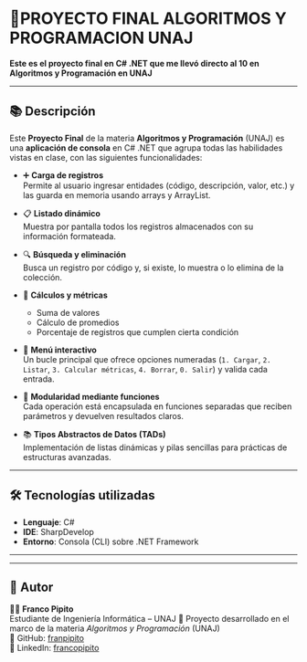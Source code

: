 # 🚀PROYECTO FINAL ALGORITMOS Y PROGRAMACION UNAJ
  **Este es el proyecto final en C# .NET que me llevó directo al 10 en Algoritmos y Programación en UNAJ**

---

## 📚 Descripción 

Este **Proyecto Final** de la materia **Algoritmos y Programación** (UNAJ) es una **aplicación de consola** en C# .NET que agrupa todas las habilidades vistas en clase, con las siguientes funcionalidades:

- ➕ **Carga de registros**  
  Permite al usuario ingresar entidades (código, descripción, valor, etc.) y las guarda en memoria usando arrays y ArrayList.  

- 📋 **Listado dinámico**  
  Muestra por pantalla todos los registros almacenados con su información formateada.  

- 🔍 **Búsqueda y eliminación**  
  Busca un registro por código y, si existe, lo muestra o lo elimina de la colección.  

- 🧮 **Cálculos y métricas**  
  - Suma de valores  
  - Cálculo de promedios  
  - Porcentaje de registros que cumplen cierta condición  

- 🔄 **Menú interactivo**  
  Un bucle principal que ofrece opciones numeradas (`1. Cargar`, `2. Listar`, `3. Calcular métricas`, `4. Borrar`, `0. Salir`) y valida cada entrada.  

- 🔧 **Modularidad mediante funciones**  
  Cada operación está encapsulada en funciones separadas que reciben parámetros y devuelven resultados claros.  

- 📚 **Tipos Abstractos de Datos (TADs)**  
  Implementación de listas dinámicas y pilas sencillas para prácticas de estructuras avanzadas.  

---

## 🛠 Tecnologías utilizadas

- **Lenguaje**: C#  
- **IDE**: SharpDevelop  
- **Entorno**: Consola (CLI) sobre .NET Framework   

---


---

## 📝 Autor

👨‍💻 **Franco Pipito**  
Estudiante de Ingeniería Informática – UNAJ 
📍 Proyecto desarrollado en el marco de la materia *Algoritmos y Programación* (UNAJ)  
🔗 GitHub: [franpipito](https://github.com/franpipito)  
🔗 LinkedIn: [francopipito](https://www.linkedin.com/in/francopipito)
  
